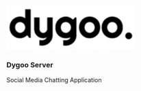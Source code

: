 <br />
<p>
  <a href="javascript:void(0)">
    <img src="./dygoo.png" width="300">
  </a>

  <h3>Dygoo Server</h3>

  <p>
    Social Media Chatting Application
  </p>
</p>
<br />
